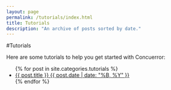 ```yaml
---
layout: page
permalink: /tutorials/index.html
title: Tutorials
description: "An archive of posts sorted by date."
---
```


#Tutorials

Here are some tutorials to help you get started with Concuerror:

<ul class="post-list">
{% for post in site.categories.tutorials %} 
  <li><article><a href="{{ site.url }}{{ post.url }}">{{ post.title }} <span class="entry-date"><time datetime="{{ post.date | date_to_xmlschema }}">{{ post.date | date: "%B, %Y" }}</time></span></a></article></li>
{% endfor %}
</ul>
